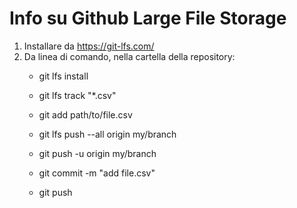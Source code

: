 # Info su Github Large File Storage

1) Installare da https://git-lfs.com/
1) Da linea di comando, nella cartella della repository:
    * git lfs install
    * git lfs track "*.csv"
    * git add path/to/file.csv
    * git lfs push --all origin my/branch
    * git push -u origin my/branch

    * git commit -m "add file.csv"
    * git push